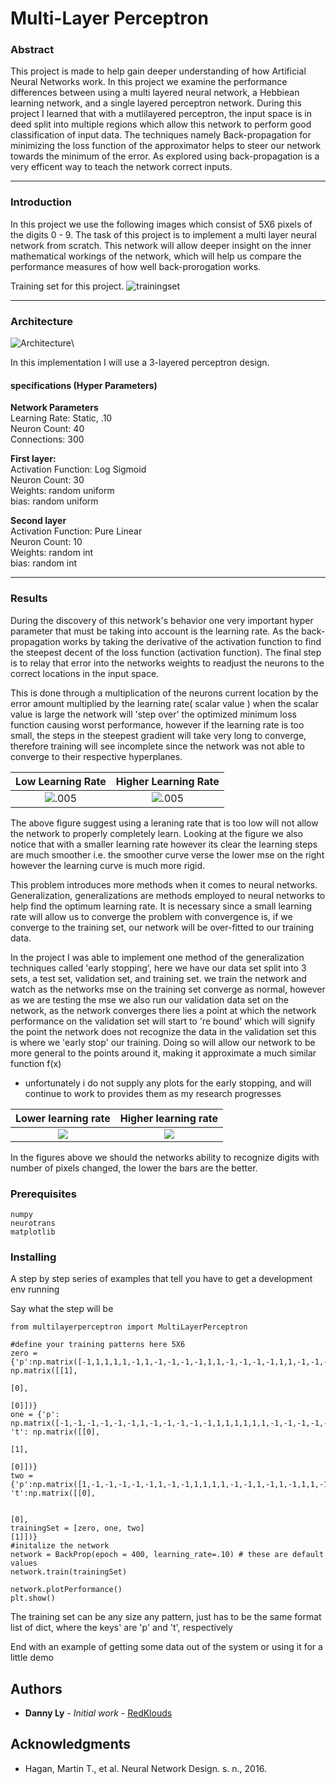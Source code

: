 # Multi-Layer Perceptron  

### Abstract

This project is made to help gain deeper understanding of how Artificial Neural Networks work. In this project we 
examine the performance differences between using a multi layered neural network, a Hebbiean learning network, and a single 
layered perceptron network. During this project I learned that with a mutlilayered perceptron, the input space is in deed split 
into multiple regions which allow this network to perform good classification of input data. The techniques namely Back-propagation
for minimizing the loss function of the approximator helps to steer our network towards the minimum of the error. As explored using 
back-propagation is a very efficent way to teach the network correct inputs.
 
---
### Introduction
In this project we use the following images which consist of 5X6 pixels of the digits 0 - 9. The task of this project is to implement 
a multi layer neural network from scratch. This network will allow deeper insight on the inner mathematical workings of the network, 
which will help us compare the performance measures of how well back-prorogation works.

Training set for this project.
![trainingset](https://image.ibb.co/ju1jKb/Sample_IMages.png)

---

### Architecture 
![Architecture](https://image.ibb.co/nr5HFG/Artchetectre.png)\

In this implementation I will use a 3-layered perceptron design.
#### specifications (Hyper Parameters)

**Network Parameters**\
Learning Rate: Static, .10\
Neuron Count: 40\
Connections: 300

**First layer:**\
Activation Function: Log Sigmoid\
Neuron Count: 30\
Weights: random uniform\
bias: random uniform

**Second layer**\
Activation Function: Pure Linear\
Neuron Count: 10\
Weights: random int\
bias: random int


---

### Results

During the discovery of this network's behavior one very important hyper parameter that must be taking into account is the
learning rate. As the back-propagation works by taking the derivative of the activation function to find the steepest decent
of the loss function (activation function). The final step is to relay that error into the networks weights to readjust the neurons
to the correct locations in the input space.

This is done through a multiplication of the neurons current location by the error amount
multiplied by the learning rate( scalar value ) when the scalar value is large the network will 'step over' the optimized minimum loss function
causing worst performance, however if the learning rate is too small, the steps in the steepest gradient will take very long to converge, therefore
training will see incomplete since the network was not able to converge to their respective hyperplanes.

Low Learning Rate       |   Higher Learning Rate
:----------------------:|:------------------------:
![.005](https://image.ibb.co/b57LkG/A_1_N10_E100_Error.png) |![.005](https://image.ibb.co/fERfkG/A_5_N10_E100_Error.png)

The above figure suggest using a leraning rate that is too low will not allow the network to properly completely learn.
Looking at the figure we also notice that with a smaller learning rate however its clear the learning steps are much smoother
i.e. the smoother curve verse the lower mse on the right however the learning curve is much more rigid.

This problem introduces more methods when it comes to neural networks. Generalization, generalizations are methods employed to 
neural networks to help find the optimum learning rate. It is necessary since a small learning rate will allow us to converge the problem
with convergence is, if we converge to the training set, our network will be over-fitted to our training data.

In the project I was able to implement one method of the generalization techniques called 'early stopping', here we have our data set
split into 3 sets, a test set, validation set, and training set. we train the network and watch as the networks mse on the training set converge
as normal, however as we are testing the mse we also run our validation data set on the network, as the network converges there lies a point at which
the network performance on the validation set will start to 're bound' which will signify the point the network does not recognize the data in the validation set
this is where we 'early stop' our training. Doing so will allow our network to be more general to the points around it, making it approximate a much 
similar function f(x)

- unfortunately i do not supply any plots for the early stopping, and will continue to work to provides them  as my research progresses

Lower learning rate | Higher learning rate
:------------------:|:--------------------------:
![](https://image.ibb.co/dFWPCw/A_1_N10_E100_Test.png)|![](https://image.ibb.co/cQSmQG/A_5_N10_E100_Test.png)

In the figures above we should the networks ability to recognize digits with number of pixels changed, the lower the bars are the better.
### Prerequisites
```
numpy
neurotrans
matplotlib

````

### Installing

A step by step series of examples that tell you have to get a development env running

Say what the step will be

```
from multilayerperceptron import MultiLayerPerceptron

#define your training patterns here 5X6
zero = {'p':np.matrix([-1,1,1,1,1,-1,1,-1,-1,-1,-1,1,1,-1,-1,-1,-1,1,1,-1,-1,-1,-1,1,-1,1,1,1,1,-1]),'t': np.matrix([[1],
                                                                                                                        [0],
                                                                                                                        [0]])}
one = {'p': np.matrix([-1,-1,-1,-1,-1,-1,1,-1,-1,-1,-1,-1,1,1,1,1,1,1,-1,-1,-1,-1,-1,-1,-1,-1,-1,-1,-1,-1]), 't': np.matrix([[0],
                                                                                                                              [1],
                                                                                                                              [0]])}
two = {'p':np.matrix([1,-1,-1,-1,-1,-1,1,-1,-1,1,1,1,1,-1,-1,1,-1,1,-1,1,1,-1,-1,1,-1,-1,-1,-1,-1,1]), 't':np.matrix([[0],

                                                                                                                        [0],
trainingSet = [zero, one, two]                                                                                                                 [1]])}
#initalize the network
network = BackProp(epoch = 400, learning_rate=.10) # these are default values
network.train(trainingSet)

network.plotPerformance()
plt.show()

```
The training set can be any size any pattern, just has to be the same format list of dict,
where the keys' are 'p' and 't', respectively

End with an example of getting some data out of the system or using it for a little demo



## Authors

* **Danny Ly** - *Initial work* - [RedKlouds](https://github.com/RedKlouds)


## Acknowledgments
* Hagan, Martin T., et al. Neural Network Design. s. n., 2016.



